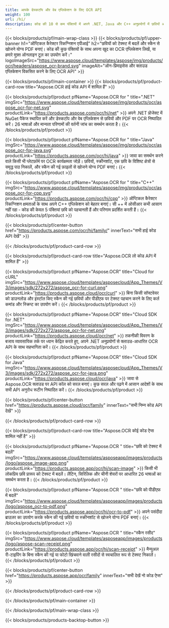 ```yaml
---
title: आपके डेस्कटॉप और वेब एप्लिकेशन के लिए OCR API
weight: 100
url: /hi/
description: कोड की 10 से कम पंक्तियों में अपने .NET, Java और C++ अनुप्रयोगों में छवियों और पीडीएफ फाइलों के लिए ऑप्टिकल कैरेक्टर रिकॉग्निशन (ओसीआर) जोड़ें।
---
```


{{< blocks/products/pf/main-wrap-class >}}
{{< blocks/products/pf/upper-banner h1="ऑप्टिकल कैरेक्टर रिकग्निशन एपीआई" h2="छवियों को टेक्स्ट में बदलें और स्कैन से खोजने योग्य PDF बनाएं। कोड की कुछ पंक्तियों के साथ अपना खुद का OCR एप्लिकेशन लिखें, या हमारे मुफ़्त ऑनलाइन टूल का उपयोग करें।" logoImageSrc="https://www.aspose.cloud/templates/aspose/img/products/ocr/headers/aspose_ocr-brand.svg" imageAlt="ऑन-प्रिमाइसेस और क्लाउड एप्लिकेशन विकसित करने के लिए OCR API" >}}

{{< blocks/products/pf/main-container >}}
{{< blocks/products/pf/product-card-row title="Aspose.OCR हाई कोड API में शामिल हैं" >}}

{{< blocks/products/pf/product pfName="Aspose.OCR for " title=".NET" imgSrc="https://www.aspose.cloud/templates/aspose/img/products/ocr/aspose_ocr-for-net.svg" productLink="https://products.aspose.com/ocr/hi/net" >}}
अपने .NET प्रोजेक्ट में NuGet पैकेज स्थापित करें और डेस्कटॉप और वेब एप्लिकेशन से छवियों और PDF पर OCR निष्पादित करें। 26 भाषाओं और मान्यता परिणामों की वर्तनी जांच का समर्थन करता है।
{{< /blocks/products/pf/product >}}

{{< blocks/products/pf/product pfName="Aspose.OCR for " title="Java" imgSrc="https://www.aspose.cloud/templates/aspose/img/products/ocr/aspose_ocr-for-java.svg" productLink="https://products.aspose.com/ocr/hi/java" >}}
जावा का समर्थन करने वाले किसी भी प्लेटफ़ॉर्म पर OCR कार्यक्षमता जोड़ें। छवियों, स्क्रीनशॉट, एक छवि के विशिष्ट क्षेत्रों से समृद्ध पाठ निकालें, और स्कैन की गई फ़ाइलों से खोजने योग्य PDF बनाएं।
{{< /blocks/products/pf/product >}}

{{< blocks/products/pf/product pfName="Aspose.OCR for " title="C++" imgSrc="https://www.aspose.cloud/templates/aspose/img/products/ocr/aspose_ocr-for-cpp.svg" productLink="https://products.aspose.com/ocr/hi/cpp" >}}
ऑप्टिकल कैरेक्टर रिकग्निशन क्षमताओं के साथ अपने C++ एप्लिकेशन को बेहतर बनाएं। सी ++ में ओसीआर कभी आसान नहीं रहा - कोड की केवल 5 पंक्तियां छवि को पहचानती हैं और परिणाम प्रदर्शित करती हैं।
{{< /blocks/products/pf/product >}}

{{< blocks/products/pf/center-button href="https://products.aspose.com/ocr/hi/family/" innerText="सभी हाई कोड API देखें" >}}

{{< /blocks/products/pf/product-card-row >}}

{{< blocks/products/pf/product-card-row title="Aspose.OCR लो कोड API में शामिल हैं" >}}

{{< blocks/products/pf/product pfName="Aspose.OCR" title="Cloud for cURL" imgSrc="https://www.aspose.cloud/templates/asposecloud/App_Themes/V3/images/sdk/272x272/aspose_ocr-for-curl.png" productLink="https://products.aspose.cloud/ocr/curl" >}}
बिना किसी सॉफ्टवेयर को डाउनलोड और इंस्टॉल किए स्कैन की गई छवियों और पीडीएफ पर टेक्स्ट पहचान करने के लिए कर्ल कमांड और स्क्रिप्ट का उपयोग करें।
{{< /blocks/products/pf/product >}}

{{< blocks/products/pf/product pfName="Aspose.OCR" title="Cloud SDK for .NET" imgSrc="https://www.aspose.cloud/templates/asposecloud/App_Themes/V3/images/sdk/272x272/aspose_ocr-for-net.png" productLink="https://products.aspose.cloud/ocr/net" >}}
तकनीकी विवरण के बजाय व्यावसायिक तर्क पर ध्यान केंद्रित करते हुए, अपने .NET अनुप्रयोगों से क्लाउड-आधारित OCR API के साथ सहभागिता करें।
{{< /blocks/products/pf/product >}}

{{< blocks/products/pf/product pfName="Aspose.OCR" title="Cloud SDK for Java" imgSrc="https://www.aspose.cloud/templates/asposecloud/App_Themes/V3/images/sdk/272x272/aspose_ocr-for-java.png" productLink="https://products.aspose.cloud/ocr/java" >}}
जावा से Aspose.OCR क्लाउड पर API कॉल को सरल बनाएं। कुछ सरल और पढ़ने में आसान आदेशों के साथ सभी API अनुरोध रूटीन निष्पादित करें।
{{< /blocks/products/pf/product >}}

{{< blocks/products/pf/center-button href="https://products.aspose.cloud/ocr/family" innerText="सभी निम्न कोड API देखें" >}}

{{< /blocks/products/pf/product-card-row >}}

{{< blocks/products/pf/product-card-row title="Aspose.OCR कोई कोड ऐप्स शामिल नहीं है" >}}

{{< blocks/products/pf/product pfName="Aspose.OCR " title="छवि को टेक्स्ट में बदलें" imgSrc="https://www.aspose.cloud/templates/asposeapp/images/products/logo/aspose_image-app.png" productLink="https://products.aspose.app/ocr/hi/scan-image" >}}
किसी भी लोकप्रिय छवि प्रारूप को टेक्स्ट में बदलें। लैटिन, सिरिलिक और चीनी शेयरों पर आधारित 26 भाषाओं का समर्थन करता है।
{{< /blocks/products/pf/product >}}

{{< blocks/products/pf/product pfName="Aspose.OCR " title="छवि को पीडीएफ में बदलें" imgSrc="https://www.aspose.cloud/templates/asposeapp/images/products/logo/aspose_ocr-to-pdf.png" productLink="https://products.aspose.app/ocr/hi/ocr-to-pdf" >}}
अपने पसंदीदा ब्राउज़र का उपयोग करके स्कैन की गई छवियों या स्क्रीनशॉट से खोजने योग्य PDF बनाएं।
{{< /blocks/products/pf/product >}}

{{< blocks/products/pf/product pfName="Aspose.OCR " title="स्कैन रसीद" imgSrc="https://www.aspose.cloud/templates/asposeapp/images/products/logo/aspose-scan-receipt.png" productLink="https://products.aspose.app/ocr/hi/scan-receipt" >}}
मैन्युअल री-टाइपिंग के बिना स्कैन की गई या फोटो खिंचवाने वाली रसीदों से स्वचालित रूप से टेक्स्ट निकालें।
{{< /blocks/products/pf/product >}}

{{< blocks/products/pf/center-button href="https://products.aspose.app/ocr/family" innerText="सभी देखें नो कोड ऐप्स" >}}

{{< /blocks/products/pf/product-card-row >}}

{{< /blocks/products/pf/main-container >}}

{{< /blocks/products/pf/main-wrap-class >}}

{{< blocks/products/products-backtop-button >}}
